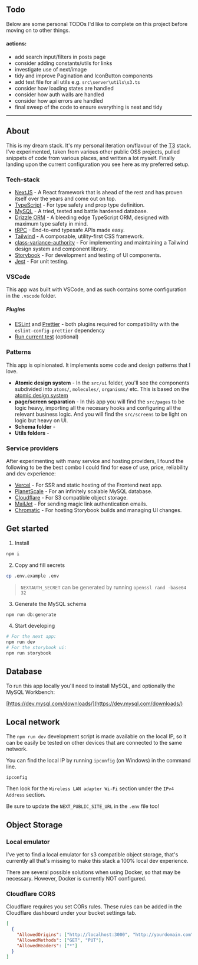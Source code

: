 ## Todo

Below are some personal TODOs I'd like to complete on this project before moving on to other things.

#### actions:

- add search input/filters in posts page
- consider adding constants/utils for links
- investigate use of next/image
- tidy and improve Pagination and IconButton components
- add test file for all utils e.g. `src\server\utils\s3.ts`
- consider how loading states are handled
- consider how auth walls are handled
- consider how api errors are handled
- final sweep of the code to ensure everything is neat and tidy

---

## About

This is my dream stack. It's my personal iteration on/flavour of the [T3](t3.gg) stack. I've experimented, taken from various other public OSS projects, pulled snippets of code from various places, and written a lot myself. Finally landing upon the current configuration you see here as my preferred setup.

### Tech-stack

- [NextJS](https://nextjs.org/) - A React framework that is ahead of the rest and has proven itself over the years and come out on top.
- [TypeScript]() - For type safety and prop type definition.
- [MySQL](https://www.mysql.com/) - A tried, tested and battle hardened database.
- [Drizzle ORM](https://github.com/drizzle-team/drizzle-orm) - A bleeding edge TypeScript ORM, designed with maximum type safety in mind.
- [tRPC](https://trpc.io/) - End-to-end typesafe APIs made easy.
- [Tailwind](https://tailwindcss.com/) - A composable, utility-first CSS framework.
- [class-variance-authority]() - For implementing and maintaining a Tailwind design system and component library.
- [Storybook](https://cva.style/docs) - For development and testing of UI components.
- [Jest](https://jestjs.io/) - For unit testing.

### VSCode

This app was built with VSCode, and as such contains some configuration in the `.vscode` folder.

##### Plugins

- [ESLint](https://marketplace.visualstudio.com/items?itemName=dbaeumer.vscode-eslint) and [Prettier](https://marketplace.visualstudio.com/items?itemName=esbenp.prettier-vscode) - both plugins required for compatibility with the `eslint-config-prettier` dependency
- [Run current test](https://marketplace.visualstudio.com/items?itemName=asvetliakov.run-current-test) (optional)

### Patterns

This app is opinionated. It implements some code and design patterns that I love.

- **Atomic design system** - In the `src/ui` folder, you'll see the components subdivided into `atoms/`, `molecules/`, `organisms/` etc. This is based on the [atomic design system](https://atomicdesign.bradfrost.com/)
- **page/screen separation** - In this app you will find the `src/pages` to be logic heavy, importing all the necesary hooks and configuring all the relevant business logic. And you will find the `src/screens` to be light on logic but heavy on UI.
- **Schema folder** -
- **Utils folders** -

### Service providers

After experimenting with many service and hosting providers, I found the following to be the best combo I could find for ease of use, price, reliability and dev experience:

- [Vercel](https://vercel.com/) - For SSR and static hosting of the Frontend next app.
- [PlanetScale](https://planetscale.com/) - For an infinitely scalable MySQL database.
- [Cloudflare](https://www.cloudflare.com/en-gb/) - For S3 compatible object storage.
- [MailJet](https://www.mailjet.com/) - For sending magic link authentication emails.
- [Chromatic](https://chromatic.com) - For hosting Storybook builds and managing UI changes.

## Get started

1. Install

```bash
npm i
```

2. Copy and fill secrets

```bash
cp .env.example .env
```

> `NEXTAUTH_SECRET` can be generated by running `openssl rand -base64 32`

3. Generate the MySQL schema

```bash
npm run db:generate
```

4. Start developing

```bash
# For the next app:
npm run dev
# For the storybook ui:
npm run storybook
```

## Database

To run this app locally you'll need to install MySQL, and optionally the MySQL Workbench:

[https://dev.mysql.com/downloads/](https://dev.mysql.com/downloads/)

## Local network

The `npm run dev` development script is made available on the local IP, so it can be easily be tested on other devices that are connected to the same network.

You can find the local IP by running `ipconfig` (on Windows) in the command line.

```bash
ipconfig
```

Then look for the `Wireless LAN adapter Wi-Fi` section under the `IPv4 Address` section.

Be sure to update the `NEXT_PUBLIC_SITE_URL` in the `.env` file too!

## Object Storage

### Local emulator

I've yet to find a local emulator for s3 compatible object storage, that's currently all that's missing to make this stack a 100% local dev experience.

There are several possible solutions when using Docker, so that may be necessary. However, Docker is currently NOT configured.

### Cloudflare CORS

Cloudflare requires you set CORs rules. These rules can be added in the Cloudflare dashboard under your bucket settings tab.

```json
[
  {
    "AllowedOrigins": ["http://localhost:3000", "http://yourdomain.com"],
    "AllowedMethods": ["GET", "PUT"],
    "AllowedHeaders": ["*"]
  }
]
```
